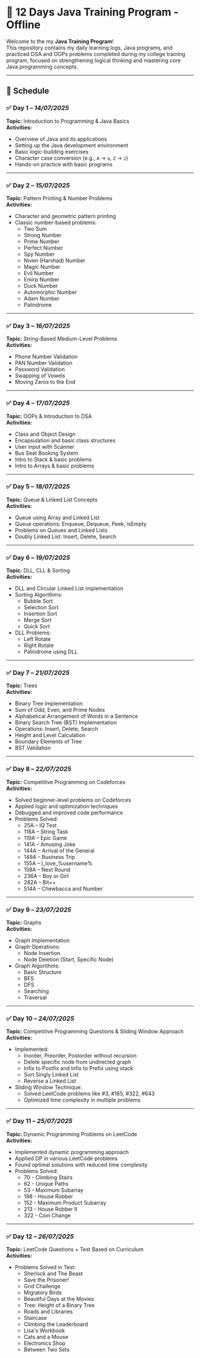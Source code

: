 # 🚀 12 Days Java Training Program - Offline

Welcome to the my **Java Training Program**!  
This repository contains my daily learning logs, Java programs, and practiced DSA and OOPs problems completed during my college training program, focused on strengthening logical thinking and mastering core Java programming concepts.

---

## 📅 Schedule

### ✅ Day 1 – *14/07/2025*  
**Topic:** Introduction to Programming & Java Basics  
**Activities:**
- Overview of Java and its applications  
- Setting up the Java development environment  
- Basic logic-building exercises  
- Character case conversion (e.g., `A` → `a`, `Z` → `z`)  
- Hands-on practice with basic programs  

---

### ✅ Day 2 – *15/07/2025*  
**Topic:** Pattern Printing & Number Problems  
**Activities:**
- Character and geometric pattern printing  
- Classic number-based problems:
  - Two Sum  
  - Strong Number  
  - Prime Number  
  - Perfect Number  
  - Spy Number  
  - Niven (Harshad) Number  
  - Magic Number  
  - Evil Number  
  - Emirp Number  
  - Duck Number  
  - Automorphic Number  
  - Adam Number  
  - Palindrome  

---

### ✅ Day 3 – *16/07/2025*  
**Topic:** String-Based Medium-Level Problems  
**Activities:**
- Phone Number Validation  
- PAN Number Validation  
- Password Validation  
- Swapping of Vowels  
- Moving Zeros to the End  

---

### ✅ Day 4 – *17/07/2025*  
**Topic:** OOPs & Introduction to DSA  
**Activities:**
- Class and Object Design  
- Encapsulation and basic class structures  
- User input with Scanner  
- Bus Seat Booking System  
- Intro to Stack & basic problems  
- Intro to Arrays & basic problems  

---

### ✅ Day 5 – *18/07/2025*  
**Topic:** Queue & Linked List Concepts  
**Activities:**
- Queue using Array and Linked List  
- Queue operations: Enqueue, Dequeue, Peek, isEmpty  
- Problems on Queues and Linked Lists  
- Doubly Linked List: Insert, Delete, Search  

---

### ✅ Day 6 – *19/07/2025*  
**Topic:** DLL, CLL & Sorting  
**Activities:**
- DLL and Circular Linked List implementation  
- Sorting Algorithms:
  - Bubble Sort  
  - Selection Sort  
  - Insertion Sort  
  - Merge Sort  
  - Quick Sort  
- DLL Problems:
  - Left Rotate  
  - Right Rotate  
  - Palindrome using DLL  

---

### ✅ Day 7 – *21/07/2025*  
**Topic:** Trees  
**Activities:**
- Binary Tree Implementation  
- Sum of Odd, Even, and Prime Nodes  
- Alphabetical Arrangement of Words in a Sentence  
- Binary Search Tree (BST) Implementation  
- Operations: Insert, Delete, Search  
- Height and Level Calculation  
- Boundary Elements of Tree  
- BST Validation  

---

### ✅ Day 8 – *22/07/2025*  
**Topic:** Competitive Programming on Codeforces  
**Activities:**
- Solved beginner-level problems on Codeforces  
- Applied logic and optimization techniques  
- Debugged and improved code performance  
- Problems Solved:
  - 25A – IQ Test  
  - 118A – String Task  
  - 119A – Epic Game  
  - 141A – Amusing Joke  
  - 144A – Arrival of the General  
  - 149A – Business Trip  
  - 155A – I_love_%username%  
  - 158A – Next Round  
  - 236A – Boy or Girl  
  - 282A – Bit++  
  - 514A – Chewbaсca and Number  

---

### ✅ Day 9 – *23/07/2025*  
**Topic:** Graphs  
**Activities:**
- Graph Implementation  
- Graph Operations:
  - Node Insertion  
  - Node Deletion (Start, Specific Node)  
- Graph Algorithms:
  - Basic Structure  
  - BFS  
  - DFS  
  - Searching  
  - Traversal  

---

### ✅ Day 10 – *24/07/2025*  
**Topic:** Competitive Programming Questions & Sliding Window Approach  
**Activities:**
- Implemented:
  - Inorder, Preorder, Postorder without recursion  
  - Delete specific node from undirected graph  
  - Infix to Postfix and Infix to Prefix using stack  
  - Sort Singly Linked List  
  - Reverse a Linked List  
- Sliding Window Technique:
  - Solved LeetCode problems like #3, #165, #322, #643  
  - Optimized time complexity in multiple problems  

---

### ✅ Day 11 – *25/07/2025*  
**Topic:** Dynamic Programming Problems on LeetCode  
**Activities:**
- Implemented dynamic programming approach  
- Applied DP in various LeetCode problems  
- Found optimal solutions with reduced time complexity  
- Problems Solved:
  - 70 - Climbing Stairs  
  - 62 - Unique Paths  
  - 53 - Maximum Subarray  
  - 198 - House Robber  
  - 152 - Maximum Product Subarray  
  - 213 - House Robber II  
  - 322 - Coin Change  

---

### ✅ Day 12 – *26/07/2025*  
**Topic:** LeetCode Questions + Test Based on Curriculum  
**Activities:**
- Problems Solved in Test:
  - Sherlock and The Beast  
  - Save the Prisoner!  
  - Grid Challenge  
  - Migratory Birds  
  - Beautiful Days at the Movies  
  - Tree: Height of a Binary Tree  
  - Roads and Libraries  
  - Staircase  
  - Climbing the Leaderboard  
  - Lisa's Workbook  
  - Cats and a Mouse  
  - Electronics Shop  
  - Between Two Sets  
